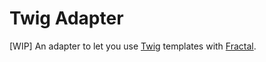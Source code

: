# Twig Adapter

[WIP] An adapter to let you use [Twig](https://github.com/twigjs/twig.js) templates with [Fractal](http://github.com/frctl/fractal).

